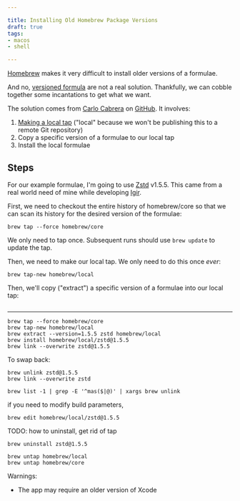 ```yaml
---

title: Installing Old Homebrew Package Versions
draft: true
tags:
- macos
- shell

---
```


[Homebrew](https://brew.sh/) makes it very difficult to install older versions of a formulae.

And no, [versioned formula](https://docs.brew.sh/Versions) are not a real solution. Thankfully, we can cobble together some incantations to get what we want.

The solution comes from [Carlo Cabrera](https://github.com/carlocab) on [GitHub](https://github.com/orgs/Homebrew/discussions/2941#discussioncomment-2155711). It involves:

1. [Making a local tap](https://docs.brew.sh/How-to-Create-and-Maintain-a-Tap) ("local" because we won't be publishing this to a remote Git repository)
2. Copy a specific version of a formulae to our local tap
3. Install the local formulae

## Steps

For our example formulae, I'm going to use [Zstd](https://github.com/facebook/zstd) v1.5.5. This came from a real world need of mine while developing [Igir](https://igir.io/).

First, we need to checkout the entire history of homebrew/core so that we can scan its history for the desired version of the formulae:

```shell
brew tap --force homebrew/core
```

We only need to tap once. Subsequent runs should use `brew update` to update the tap.

Then, we need to make our local tap. We only need to do this once _ever_:

```shell
brew tap-new homebrew/local
```

Then, we'll copy ("extract") a specific version of a formulae into our local tap:

```shell
```

---

```shell
brew tap --force homebrew/core
brew tap-new homebrew/local
brew extract --version=1.5.5 zstd homebrew/local
brew install homebrew/local/zstd@1.5.5
brew link --overwrite zstd@1.5.5
```

To swap back:

```shell
brew unlink zstd@1.5.5
brew link --overwrite zstd
```

```shell
brew list -1 | grep -E '^mas($|@)' | xargs brew unlink
```

if you need to modify build parameters,

```shell
brew edit homebrew/local/zstd@1.5.5
```

TODO: how to uninstall, get rid of tap

```shell
brew uninstall zstd@1.5.5
```

```shell
brew untap homebrew/local
brew untap homebrew/core
```

Warnings:

- The app may require an older version of Xcode
<!--stackedit_data:
eyJoaXN0b3J5IjpbMzQ1NDEwNTI1LDQzMTExODExLDEyNjY5Mz
k4MTIsLTEzOTU2NTM2OTEsLTE1NzYwMDU3NDMsLTIxMjQyMTkz
NjMsMTkwMDQ5Mjg2LC05MjE2NDYxNDIsLTE2ODA1MDg0NzcsLT
IwNDY4NzgwNjgsMTgwMjU1MDY2LDk5NjU3MDI3NCwxNjgxNzM3
ODAyXX0=
-->